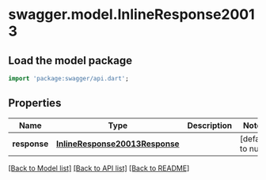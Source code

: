 # swagger.model.InlineResponse20013

## Load the model package
```dart
import 'package:swagger/api.dart';
```

## Properties
Name | Type | Description | Notes
------------ | ------------- | ------------- | -------------
**response** | [**InlineResponse20013Response**](InlineResponse20013Response.md) |  | [default to null]

[[Back to Model list]](../README.md#documentation-for-models) [[Back to API list]](../README.md#documentation-for-api-endpoints) [[Back to README]](../README.md)


